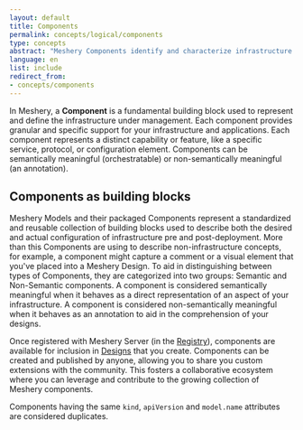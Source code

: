 ```yaml
---
layout: default
title: Components
permalink: concepts/logical/components
type: concepts
abstract: "Meshery Components identify and characterize infrastructure under management."
language: en
list: include
redirect_from:
- concepts/components
---
```

In Meshery, a **Component** is a fundamental building block used to represent and define the infrastructure under management. Each component provides granular and specific support for your infrastructure and applications. Each component represents a distinct capability or feature, like a specific service, protocol, or configuration element. Components can be semantically meaningful (orchestratable) or non-semantically meaningful (an annotation).

## Components as building blocks

Meshery Models and their packaged Components represent a standardized and reusable collection of building blocks used to describe both the desired and actual configuration of infrastructure pre and post-deployment. More than this Components are using to describe non-infrastructure concepts, for example, a component might capture a comment or a visual element that you've placed into a Meshery Design. To aid in distinguishing between types of Components, they are categorized into two groups: Semantic and Non-Semantic components. A component is considered semantically meaningful when it behaves as a direct representation of an aspect of your infrastructure. A component is considered non-semantically meaningful when it behaves as an annotation to aid in the comprehension of your designs.

<!--
### Semantic Components

Semantic relationships are those that are meaningful in the context of the application or infrastructure. For example, a `Service` in Kubernetes is semantically related to a `Deployment` or a `Pod`. These relationships are meaningful and are managed by Meshery.

### Non-Semantic Components

Non-semantic relationships are those that are meaningful to you as a user and your mental representation of your infrastructure and applications, but are not meaningful in terms of how Meshery evaluates the design or manages these relationships and their associated components. Non-sematic relationships are ignored by Meshery's lifecycle management engine. For example, a `Rectangle` shape that encloses other components (has a parent relationship with other child components) is not semantically meaningful to the way in which Meshery manages these resources. While the `Rectangle` shape might have a parent-child relationship with any number of Meshery-managed components, such a relationship does not implicate any management that Meshery might perform; they are not managed by Meshery.
-->

Once registered with Meshery Server (in the [Registry](./registry)), components are available for inclusion in [Designs](./designs) that you create. Components can be created and published by anyone, allowing you to share you custom extensions with the community. This fosters a collaborative ecosystem where you can leverage and contribute to the growing collection of Meshery components.

Components having the same `kind`, `apiVersion` and `model.name` attributes are considered duplicates.

<!-- [![Meshery Components]({{ site.baseurl }}/assets/img/architecture/meshery-components.svg
)]({{ site.baseurl }}/assets/img/architecture/meshery-components.svg) -->
<!-- 
 @leecalcote - This is mumbo jumbo to users and needs to be re-written.

 ## Component Status

Components have a status that is represented as a `Connection` object. Both the administrative and real-time status of a component is a normalized representation of the connection's state. The status is represented as a `Connection` object because the status of a component is a *connection* to the component. For example, the status of a Kubernetes cluster is a direct reflection of a Meshery Server's connection to the cluster.

Normalizing and extracting the status of a component as a direct property of the component and putting it into a connection allows multiple systems to share the same component with different states. For example, different Meshery Servers can access the same Kubernetes cluster, but each Meshery Server has its own connection to the cluster with its own status.

Learn more about [Connections](/concepts/logical/connections).
-->
